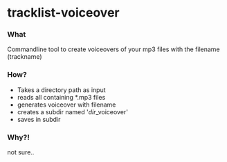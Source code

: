 # tracklist-voiceover

### What
Commandline tool to create voiceovers of your mp3 files with the filename (trackname)

### How?
- Takes a directory path as input
- reads all containing *.mp3 files 
- generates voiceover with filename
- creates a subdir named '*dir*_voiceover'
- saves in subdir

### Why?!
not sure..
